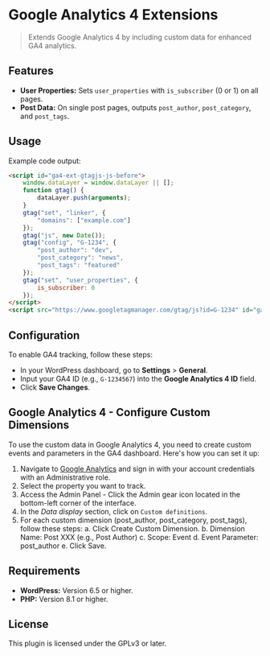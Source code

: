 # Google Analytics 4 Extensions

> Extends Google Analytics 4 by including custom data for enhanced GA4 analytics.

## Features

- **User Properties:** Sets `user_properties` with `is_subscriber` (0 or 1) on all pages.
- **Post Data:** On single post pages, outputs `post_author`, `post_category`, and `post_tags`.

## Usage

Example code output:

```html
<script id="ga4-ext-gtagjs-js-before">
    window.dataLayer = window.dataLayer || [];
    function gtag() {
        dataLayer.push(arguments);
    }
    gtag("set", "linker", {
        "domains": ["example.com"]
    });
    gtag("js", new Date());
    gtag("config", "G-1234", {
        "post_author": "dev",
        "post_category": "news",
        "post_tags": "featured"
    });
    gtag("set", "user_properties", {
        is_subscriber: 0
    });
</script>
<script src="https://www.googletagmanager.com/gtag/js?id=G-1234" id="ga4-ext-gtagjs-js" defer data-wp-strategy="defer"></script>
```

## Configuration

To enable GA4 tracking, follow these steps:

- In your WordPress dashboard, go to **Settings** > **General**.
- Input your GA4 ID (e.g., `G-1234567`) into the **Google Analytics 4 ID** field.
- Click **Save Changes**.

## Google Analytics 4 - Configure Custom Dimensions

To use the custom data in Google Analytics 4, you need to create custom events and parameters in the GA4 dashboard. Here's how you can set it up:

1. Navigate to [Google Analytics](https://analytics.google.com/analytics/web/) and sign in with your account credentials with an Administrative role.
2. Select the property you want to track.
3. Access the Admin Panel - Click the Admin gear icon located in the bottom-left corner of the interface.
4. In the *Data display* section, click on `Custom definitions`.
5. For each custom dimension (post_author, post_category, post_tags), follow these steps:
  a. Click Create Custom Dimension.
  b. Dimension Name: Post XXX (e.g., Post Author)
  c. Scope: Event
  d. Event Parameter: post_author
  e. Click Save.

## Requirements

- **WordPress:** Version 6.5 or higher.
- **PHP:** Version 8.1 or higher.

## License

This plugin is licensed under the GPLv3 or later.
